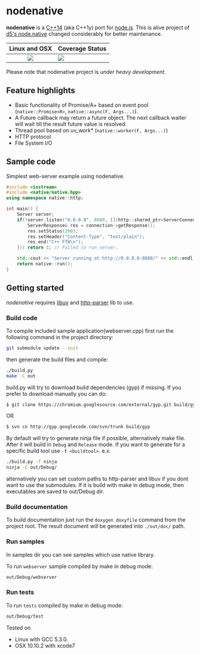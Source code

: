 # nodenative

<b>nodenative</b> is a [C++14](http://en.wikipedia.org/wiki/C%2B%2B14) (aka C++1y) port for [node.js](https://github.com/joyent/node). This is alive project of [d5's node.native](https://github.com/d5/node.native) changed considerably for better maintenance.
<table>
  <thead>
    <tr>
      <th>Linux and OSX</th>
      <th>Coverage Status</th>
    </tr>
  </thead>
  <tbody>
    <tr>
      <td align="center">
        <a href="https://travis-ci.org/nodenative/nodenative"><img src="https://travis-ci.org/nodenative/nodenative.svg?branch=master"></a>
      </td>
      <td>
      <a href="https://coveralls.io/github/nodenative/nodenative?branch=master)"><img src="https://coveralls.io/repos/github/nodenative/nodenative/badge.svg?branch=master"></a>
      </td>
    </tr>
  </tbody>
</table>

Please note that nodenative project is <em>under heavy development</em>.

## Feature highlights
 * Basic functionality of Promise/A+ based on event pool (`native::Promise<R>`, `native::async(F, Args...)`).
 * A Future callback may return a future object. The next callback waiter will wait till the result future value is resolved.
 * Thread pool based on uv_work* (`native::worker(F, Args...)`)
 * HTTP protocol
 * File System I/O

## Sample code

Simplest web-server example using nodenative.
```cpp
#include <iostream>
#include <native/native.hpp>
using namespace native::http;

int main() {
    Server server;
    if(!server.listen("0.0.0.0", 8080, [](http::shared_ptr<ServerConnection> connection) {
        ServerResponse& res = connection->getResponse();
        res.setStatus(200);
        res.setHeader("Content-Type", "text/plain");
        res.end("C++ FTW\n");
    })) return 1; // Failed to run server.

    std::cout << "Server running at http://0.0.0.0:8080/" << std::endl;
    return native::run();
}
```


## Getting started

<em>nodenative</em> requires [libuv](https://github.com/libuv/libuv) and [http-parser](https://github.com/joyent/http-parser) lib to use.

### Build code

To compile included sample application(webserver.cpp) first run the following command in the project directory:
```bash
git submodule update --init
```
then generate the build files and compile:
```bash
./build.py
make -C out
```
build.py will try to download build dependencies (gyp) if missing.
If you prefer to download manually you can do:
```bash
$ git clone https://chromium.googlesource.com/external/gyp.git build/gyp
```
OR
```bash
$ svn co http://gyp.googlecode.com/svn/trunk build/gyp
```
By default will try to generate ninja file if possible, alternatively make file. After it will build in `Debug` and `Release` mode.
If you want to generate for a specific build tool use `-f <buildtool>`. e.x:
```bash
./build.py -f ninja
ninja -C out/Debug/
```
alternatively you can set custom paths to http-parser and libuv if you dont want to use the submodules.
If it is build with make in debug mode, then executables are saved to out/Debug dir.

### Build documentation

To build documentation just run the `doxygen doxyfile` command from the project root. The result document will be generated into `./out/doc/` path.

### Run samples

In samples dir you can see samples which use native library.

To run `webserver` sample compiled by make in debug mode:
```bash
out/Debug/webserver
```

### Run tests

To run `tests` compiled by make in debug mode:
```bash
out/Debug/test
```

Tested on
 - Linux with GCC 5.3.0.
 - OSX 10.10.2 with xcode7
